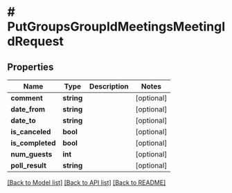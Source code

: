 # # PutGroupsGroupIdMeetingsMeetingIdRequest

## Properties

Name | Type | Description | Notes
------------ | ------------- | ------------- | -------------
**comment** | **string** |  | [optional]
**date_from** | **string** |  | [optional]
**date_to** | **string** |  | [optional]
**is_canceled** | **bool** |  | [optional]
**is_completed** | **bool** |  | [optional]
**num_guests** | **int** |  | [optional]
**poll_result** | **string** |  | [optional]

[[Back to Model list]](../../README.md#models) [[Back to API list]](../../README.md#endpoints) [[Back to README]](../../README.md)
